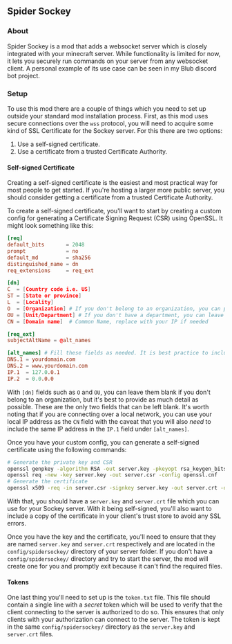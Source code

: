 Spider Sockey
--------------
### About
Spider Sockey is a mod that adds a websocket server which is closely integrated
with your minecraft server. While functionality is limited for now, it lets you 
securely run commands on your server from any websocket client. A personal example
of its use case can be seen in my Blub discord bot project.

### Setup
To use this mod there are a couple of things which you need to set up outside your
standard mod installation process. First, as this mod uses secure connections over the
`wss` protocol, you will need to acquire some kind of SSL Certificate for the Sockey
server. For this there are two options:
1. Use a self-signed certificate.
2. Use a certificate from a trusted Certificate Authority.

#### Self-signed Certificate
Creating a self-signed certificate is the easiest and most practical way for most people
to get started. If you're hosting a larger more public server, you should consider getting
a certificate from a trusted Certificate Authority.

To create a self-signed certificate, you'll want to start by creating a custom config for
generating a Certificate Signing Request (CSR) using OpenSSL. It might look something like this:
```cnf
[req]
default_bits       = 2048
prompt             = no
default_md         = sha256
distinguished_name = dn
req_extensions     = req_ext

[dn]
C  = [Country code i.e. US]
ST = [State or province]
L  = [Locality]
O  = [Organization] # If you don't belong to an organization, you can put your name here or leave it blank
OU = [Unit/Department] # If you don't have a department, you can leave it blank
CN = [Domain name]  # Common Name, replace with your IP if needed

[req_ext]
subjectAltName = @alt_names

[alt_names] # Fill these fields as needed. It is best practice to include your CN as a SAN
DNS.1 = yourdomain.com
DNS.2 = www.yourdomain.com
IP.1  = 127.0.0.1
IP.2  = 0.0.0.0
```
With `[dn]` fields such as `O` and `OU`, you can leave them blank if you don't belong to an organization, but
it's best to provide as much detail as possible. These are the only two fields that can be left blank. It's worth
noting that if you are connecting over a local network, you can use your local IP address as the `CN` field with
the caveat that you will also *need* to include the same IP address in the `IP.1` field under `[alt_names]`.

Once you have your custom config, you can generate a self-signed certificate using the following commands:
```sh
# Generate the private key and CSR
openssl genpkey -algorithm RSA -out server.key -pkeyopt rsa_keygen_bits:2048
openssl req -new -key server.key -out server.csr -config openssl.cnf
# Generate the certificate
openssl x509 -req -in server.csr -signkey server.key -out server.crt -days 365 -extfile openssl.cnf -extensions req_ext
```
With that, you should have a `server.key` and `server.crt` file which you can use for your Sockey server. With it being
self-signed, you'll also want to include a copy of the certificate in your client's trust store to avoid any SSL errors.

Once you have the key and the certificate, you'll need to ensure that they are named `server.key` and `server.crt` 
respectively and are located in the `config/spidersockey/` directory of your server folder. If you don't have a 
`config/spidersockey/` directory and try to start the server, the mod will create one for you and promptly exit because
it can't find the required files.

#### Tokens
One last thing you'll need to set up is the `token.txt` file. This file should contain a single line with a *secret* token
which will be used to verify that the client connecting to the server is authorized to do so. This ensures that only
clients with your authorization can connect to the server. The token is kept in the same `config/spidersockey/` directory
as the `server.key` and `server.crt` files.
